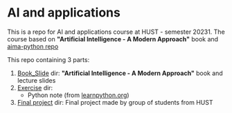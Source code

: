 # AI and applications

This is a repo for AI and applications course at HUST - semester 20231. The course based on **"Artificial Intelligence - A Modern Approach"** book and [aima-python repo](https://github.com/aimacode/aima-python)

This repo containing 3 parts:
1. [Book_Slide](Book_Slide) dir: **"Artificial Intelligence - A Modern Approach"** book and lecture slides
2. [Exercise](/home/delini/Documents/AI/Exercise) dir: 
   - Python note (from [learnpython.org](https://www.learnpython.org/))
3. [Final project](Final_Project) dir: Final project made by group of students from HUST